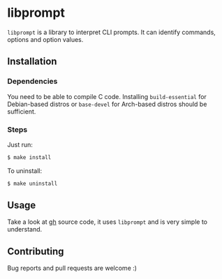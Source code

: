 # libprompt

`libprompt` is a library to interpret CLI prompts. It can identify commands, options and option values.

## Installation

### Dependencies

You need to be able to compile C code. Installing `build-essential` for Debian-based distros or `base-devel` for Arch-based distros should be sufficient.

### Steps

Just run:
```bash
$ make install
```

To uninstall:
```bash
$ make uninstall
```

## Usage

Take a look at [gh](https://github.com/gustavothecoder/gh) source code, it uses `libprompt` and is very simple to understand.

## Contributing

Bug reports and pull requests are welcome :)
